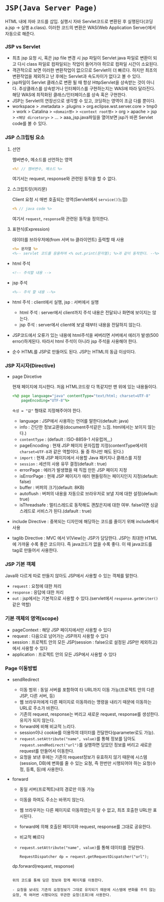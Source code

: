 # `JSP(Java Server Page)`

HTML 내에 자바 코드를 삽입. 실행시 자바 Servlet코드로 변환된 후 실행된다(코딩 a.jsp -> 실행 a.class). 이러한 코드의 변환은 WAS(Web Application Server)에서 자동으로 해준다.

### JSP vs Servlet

- 최초 jsp 요청 시, 혹은 jsp file 변경 시 jsp 파일이 Servlet java 파일로 변환이 되고 다시 class 파일로 컴파일되는 작업이 들어가야 하므로 컴파일 시간이 소요된다.
- 객관적으로 보면 이러한 변환작업이 없으므로 Servlet이 더 빠르다. 하지만 최초의 변환작업을 제외하고 난 후에는 Servlet과 속도차이가 없다고 볼 수 있다.
- jsp파일이 Servlet 클래스로 변환 될 때 항상 HttpServlet을 상속받는 것이 아니다. 추상클래스를 상속받거나 인터페이스를 구현하는지는 WAS에 따라 달라진다. 해당 WAS에 최적화된 클래스/인터페이스를 상속 혹은 구현한다.
- JSP는 Servlet의 연장선으로 생각할 수 있고, 코딩하는 영역이 조금 다를 뿐이다.
- workspace > .metadata > .plugins > org.eclipse.wst.server.core > tmp0 > work > Catalina > `<domain명>` > `<context root명>` > org > apache > jsp > `<해당 dircetory>` > ... > aaa_jsp.java파일을 열어보면 jsp가 바뀐 Servlet code를 볼 수 있다.



### JSP 스크립팅 요소

1. 선언

   멤버변수, 메소드를 선언하는 영역

   ```jsp
   <%! // 멤버변수, 메소드 %>
   ```

   여기서는 request, response와 관련된 동작을 할 수 없다.

2. 스크립트릿(처리문)

   Client 요청 시 매번 호출되는 영역(Servlet에서 `service()`느낌)

   ```jsp
   <% // java code %>
   ```

   여기서 `request`, `response`와 관련된 동작을 정의한다.

3. 표현식(Expression)

   데이터를 브라우저에(from 서버 to 클라이언트) 출력할 때 사용

   ```jsp
   <%= 문자열 %>
   <%-- servlet 코드를 응용하여 <% out.print(문자열); %>과 같이 동작한다. --%>
   ```

- html 주석

  ```html
  <!-- 주석할 내용 -->
  ```

- jsp 주석

  ```jsp
  <%-- 주석 할 내용 --%>
  ```

- html 주석 : client에서 실행, jsp : 서버에서 실행
  - html 주석 : server에서 client까지 주석 내용은 전달되나 화면에 보이지는 않는다.
  - jsp 주석 : server에서 client에 보낼 때부터 내용을 전달하지 않는다.
- JSP코드에서 오류가 있는 내용에 html주석을 써버리면 서버에서 에러가 발생(500 error)하게된다. 따라서 html 주석이 아니라 jsp 주석을 사용해야 한다.

- 순수 HTML를 JSP로 만들어도 된다. JSP는 HTML의 동급 이상이다.



### JSP 지시자(Directive)

- page Dircetive

  현재 페이지에 지시한다. 처음 HTML코드랑 다 똑같지만 맨 위에 있는 내용들이다.

  ```jsp
  <%@ page language="java" contentType="text/html; charset=UTF-8"
      pageEncoding="UTF-8"%>
  ```

  `속성 = "값"` 형태로 지정해주어야 한다.

  - language : JSP에서 사용하는 언어를 말한다(default: java)
  - info : 간단한 정보교환용(document주석같은 느낌. html에서는 보이지 않는다.)
  - `contentType` : (default : ISO-8859-1 서유럽꺼,,,)
  - pageEncoding : 현재 JSP 페이지 문자집합 지정(contentType에서의 `charset=UTF-8`과 같은 역할이다. 둘 중 하나만 해도 된다.)
  - `import` : 현재 JSP 페이지에서 사용할 Java 패키지나 클래스를 지정
  - `session` : 세션의 사용 유무 결정(default : true)
  - errorPage : 에러가 발생했을 때 직접 만든 JSP 페이지 지정
  - isErrorPage : 현재 JSP 페이지가 에러 핸들링하는 페이지인지 지정(default: false)
  - buffer : 버퍼의 크기(default: 8KB)
  - autoflush : 버퍼의 내용을 자동으로 브라우저로 보낼 지에 대한 설정(default: true)
  - isThreadsafe : 멀티스레드로 동작해도 괜찮은지에 대한 여부. false이면 싱글스레드로 서비스가 된다.(dafault : true)

- include Directive : 중복되는 디자인에 해당하는 코드를 줄이기 위해 include해서 사용

- taglib Directive : MVC 에서 V(View)는 JSP가 담당한다. JSP는 최대한 HTML에 가까울 수록 좋은 코드이다. 즉 java코드가 없을 수록 좋다. 이 때 java코드를 tag로 만들어서 사용한다.



### JSP 기본 객체

Java와 다르게 따로 만들지 않아도 JSP에서 사용할 수 있는 객체를 말한다.

- `request` : 요청에 대한 처리
- `response` : 응답에 대한 처리
- `out` : jsp에서는 기본적으로 사용할 수 있다.(servlet에서 `response.getWriter()`같은 역할)



### 기본 객체의 영역(scope)

- pageContext : 해당 JSP 페이지에서만 사용할 수 있다
- request : 다음으로 넘어가는 JSP까지 사용할 수 있다
- session : 프로젝트 안의 모든 JSP(session : false으로 설정된 JSP만 제외하고)에서 사용할 수 있다
- application : 프로젝트 안의 모든 JSP에서 사용할 수 있다



### Page 이동방법

- sendRedirect
  - 이동 범위 : 동일 서버를 포함하여 타 URL까지 이동 가능(프로젝트 안의 다른 JSP, 다른 서버, 등)
  - 웹 브라우저에게 다른 페이지로 이동하라는 명령을 내리기 때문에 이동하는 URL로 주소가 바뀐다.
  - 기존의 request, response는 버리고 새로운 request, response를 생성한다. 유지가 되지 않는다.
  - forward에 비해 비교적 느리다.
  - session이나 cookie를 이용하여 데이터를 전달한다(parameter로도 가능).
  - `request.setAttribute("name", value)`를 통해 정보를 담아도 `request.sendRedirect("url")`를 실행하면 담았던 정보를 버리고 새로운 request를 만들어서 이동한다.
  - 요청을 보낸 후에는 기존의 request정보가 유효하지 않기 때문에 시스템(session, DB)에 변화를 줄 수 있는 요쳥, 즉 한번만 시행되어야 하는 요청(수정, 등록, 등)에 사용한다.

- forward

  - 동일 서버(프로젝트)내의 경로만 이동 가능

  - 이동을 하여도 주소는 바뀌지 않는다.

  - 웹 브라우저는 다른 페이지로 이동하였는지 알 수 없고, 최초 호출한 URL만 표시된다.

  - forward에 의해 호출된 페이지와 request, response를 그대로 공유한다.

  - 비교적 빠르다

  - `request.setAttribute("name", value)`를 통해 데이터를 전달한다.
  
    ```jsp
    RequestDispatcher dp = request.getRequestDispatcher("url");
  dp.forward(request, response)
    ```
  
    위의 코드를 통해 담은 정보와 함께 페이지를 이동한다.
    
  - 요청을 보내도 기존의 요청정보가 그대로 유지되기 때문에 시스템에 변화를 주지 않는 요청, 즉 여러번 시행되어도 무관한 요청(조회)에 사용한다.